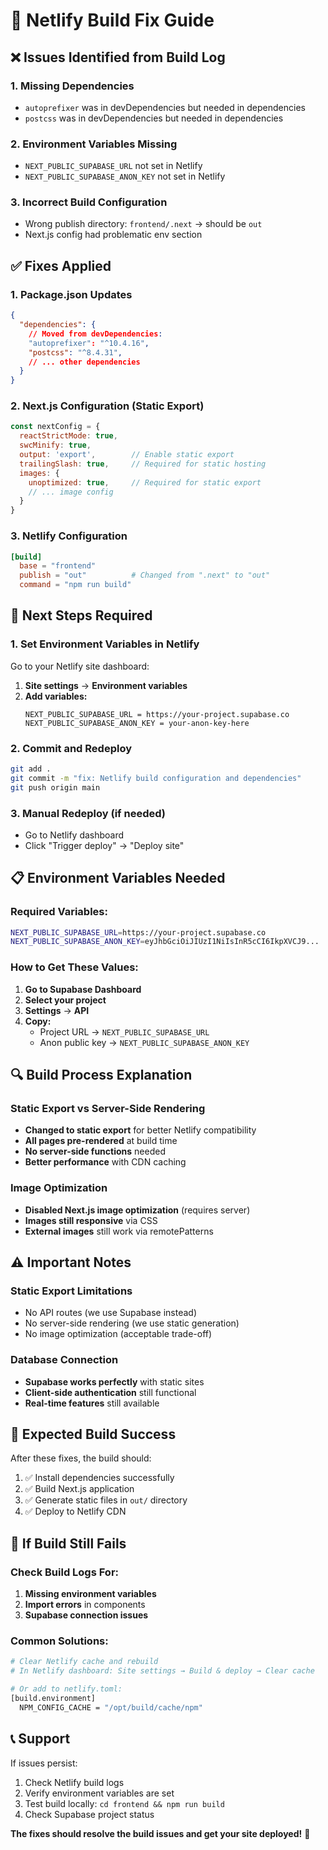 # 🔧 Netlify Build Fix Guide

## ❌ **Issues Identified from Build Log**

### **1. Missing Dependencies**
- `autoprefixer` was in devDependencies but needed in dependencies
- `postcss` was in devDependencies but needed in dependencies

### **2. Environment Variables Missing**
- `NEXT_PUBLIC_SUPABASE_URL` not set in Netlify
- `NEXT_PUBLIC_SUPABASE_ANON_KEY` not set in Netlify

### **3. Incorrect Build Configuration**
- Wrong publish directory: `frontend/.next` → should be `out`
- Next.js config had problematic env section

## ✅ **Fixes Applied**

### **1. Package.json Updates**
```json
{
  "dependencies": {
    // Moved from devDependencies:
    "autoprefixer": "^10.4.16",
    "postcss": "^8.4.31",
    // ... other dependencies
  }
}
```

### **2. Next.js Configuration (Static Export)**
```javascript
const nextConfig = {
  reactStrictMode: true,
  swcMinify: true,
  output: 'export',        // Enable static export
  trailingSlash: true,     // Required for static hosting
  images: {
    unoptimized: true,     // Required for static export
    // ... image config
  }
}
```

### **3. Netlify Configuration**
```toml
[build]
  base = "frontend"
  publish = "out"          # Changed from ".next" to "out"
  command = "npm run build"
```

## 🚀 **Next Steps Required**

### **1. Set Environment Variables in Netlify**
Go to your Netlify site dashboard:
1. **Site settings** → **Environment variables**
2. **Add variables:**
   ```
   NEXT_PUBLIC_SUPABASE_URL = https://your-project.supabase.co
   NEXT_PUBLIC_SUPABASE_ANON_KEY = your-anon-key-here
   ```

### **2. Commit and Redeploy**
```bash
git add .
git commit -m "fix: Netlify build configuration and dependencies"
git push origin main
```

### **3. Manual Redeploy (if needed)**
- Go to Netlify dashboard
- Click "Trigger deploy" → "Deploy site"

## 📋 **Environment Variables Needed**

### **Required Variables:**
```bash
NEXT_PUBLIC_SUPABASE_URL=https://your-project.supabase.co
NEXT_PUBLIC_SUPABASE_ANON_KEY=eyJhbGciOiJIUzI1NiIsInR5cCI6IkpXVCJ9...
```

### **How to Get These Values:**
1. **Go to Supabase Dashboard**
2. **Select your project**
3. **Settings** → **API**
4. **Copy:**
   - Project URL → `NEXT_PUBLIC_SUPABASE_URL`
   - Anon public key → `NEXT_PUBLIC_SUPABASE_ANON_KEY`

## 🔍 **Build Process Explanation**

### **Static Export vs Server-Side Rendering**
- **Changed to static export** for better Netlify compatibility
- **All pages pre-rendered** at build time
- **No server-side functions** needed
- **Better performance** with CDN caching

### **Image Optimization**
- **Disabled Next.js image optimization** (requires server)
- **Images still responsive** via CSS
- **External images** still work via remotePatterns

## ⚠️ **Important Notes**

### **Static Export Limitations**
- No API routes (we use Supabase instead)
- No server-side rendering (we use static generation)
- No image optimization (acceptable trade-off)

### **Database Connection**
- **Supabase works perfectly** with static sites
- **Client-side authentication** still functional
- **Real-time features** still available

## 🎯 **Expected Build Success**

After these fixes, the build should:
1. ✅ Install dependencies successfully
2. ✅ Build Next.js application
3. ✅ Generate static files in `out/` directory
4. ✅ Deploy to Netlify CDN

## 🚨 **If Build Still Fails**

### **Check Build Logs For:**
1. **Missing environment variables**
2. **Import errors** in components
3. **Supabase connection issues**

### **Common Solutions:**
```bash
# Clear Netlify cache and rebuild
# In Netlify dashboard: Site settings → Build & deploy → Clear cache

# Or add to netlify.toml:
[build.environment]
  NPM_CONFIG_CACHE = "/opt/build/cache/npm"
```

## 📞 **Support**

If issues persist:
1. Check Netlify build logs
2. Verify environment variables are set
3. Test build locally: `cd frontend && npm run build`
4. Check Supabase project status

**The fixes should resolve the build issues and get your site deployed!** 🚀